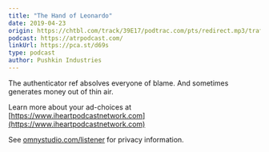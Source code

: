 ```yaml
---
title: "The Hand of Leonardo"
date: 2019-04-23
origin: https://chtbl.com/track/39E17/podtrac.com/pts/redirect.mp3/traffic.omny.fm/d/clips/e73c998e-6e60-432f-8610-ae210140c5b1/f4e26994-3ddb-4ec7-b855-ae32006cd5de/21cdd7b9-d31b-4a1a-a9bb-ae3200736c62/audio.mp3?utm_source=Podcast&in_playlist=ea4fae0c-3282-4cfd-b315-ae32006cd5ec
podcast: https://atrpodcast.com/
linkUrl: https://pca.st/d69s
type: podcast
author: Pushkin Industries
---
```


The authenticator ref absolves everyone of blame. And sometimes generates money out of thin air.

 Learn more about your ad-choices at [https://www.iheartpodcastnetwork.com](https://www.iheartpodcastnetwork.com)

See [omnystudio.com/listener](https://omnystudio.com/listener) for privacy information.

